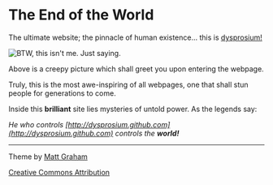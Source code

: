 # The End of the World

The ultimate website; the pinnacle of human existence... this is [dysprosium!](http://dysprosium.github.com)

![BTW, this isn't me. Just saying.](http://dysprosium.github.com/images/P1020911.JPG)

Above is a creepy picture which shall greet you upon entering the webpage.

Truly, this is the most awe-inspiring of all webpages, one that shall stun people for generations to come.

Inside this **brilliant** site lies mysteries of untold power. As the legends say:

*He who controls [http://dysprosium.github.com](http://dysprosium.github.com) controls the **world!***

***

Theme by [Matt Graham](http://github.com/mattgraham)

[Creative Commons Attribution](http://creativecommons.org/licenses/by/3.0/)
